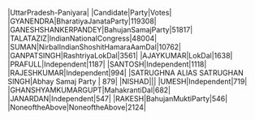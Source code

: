  
|UttarPradesh-Paniyara|
|Candidate|Party|Votes|
|GYANENDRA|BharatiyaJanataParty|119308|
|GANESHSHANKERPANDEY|BahujanSamajParty|51817|
|TALATAZIZ|IndianNationalCongress|48004|
|SUMAN|NirbalIndianShoshitHamaraAamDal|10762|
|GANPATSINGH|RashtriyaLokDal|3561|
|AJAYKUMAR|LokDal|1638|
|PRAFULL|Independent|1187|
|SANTOSH|Independent|1118|
|RAJESHKUMAR|Independent|994|
|SATRUGHNA ALIAS SATRUGHAN SINGH|Abhay Samaj Party                   |   879|
|NISHAD|||
|UMESH|Independent|719|
|GHANSHYAMKUMARGUPT|MahakrantiDal|682|
|JANARDAN|Independent|547|
|RAKESH|BahujanMuktiParty|546|
|NoneoftheAbove|NoneoftheAbove|2124|
